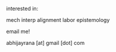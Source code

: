 interested in:

mech interp
alignment
labor
epistemology


email me!

abhijayrana [at] gmail [dot] com
